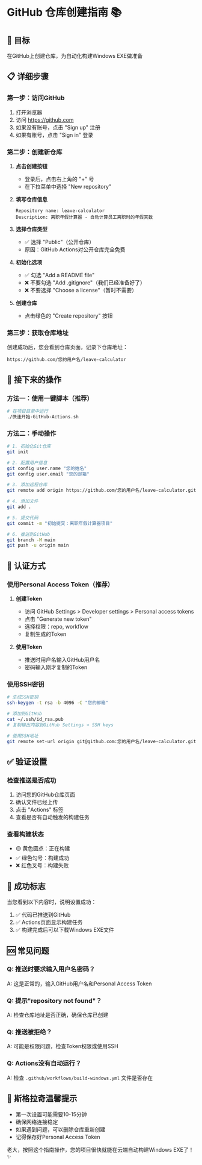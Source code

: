 # GitHub 仓库创建指南 📚

## 🎯 目标
在GitHub上创建仓库，为自动化构建Windows EXE做准备

## 📋 详细步骤

### 第一步：访问GitHub
1. 打开浏览器
2. 访问 https://github.com
3. 如果没有账号，点击 "Sign up" 注册
4. 如果有账号，点击 "Sign in" 登录

### 第二步：创建新仓库
1. **点击创建按钮**
   - 登录后，点击右上角的 "+" 号
   - 在下拉菜单中选择 "New repository"

2. **填写仓库信息**
   ```
   Repository name: leave-calculator
   Description: 离职年假计算器 - 自动计算员工离职时的年假天数
   ```

3. **选择仓库类型**
   - ✅ 选择 "Public"（公开仓库）
   - 原因：GitHub Actions对公开仓库完全免费

4. **初始化选项**
   - ✅ 勾选 "Add a README file"
   - ❌ 不要勾选 "Add .gitignore"（我们已经准备好了）
   - ❌ 不要选择 "Choose a license"（暂时不需要）

5. **创建仓库**
   - 点击绿色的 "Create repository" 按钮

### 第三步：获取仓库地址
创建成功后，您会看到仓库页面，记录下仓库地址：
```
https://github.com/您的用户名/leave-calculator
```

## 🚀 接下来的操作

### 方法一：使用一键脚本（推荐）
```bash
# 在项目目录中运行
./快速开始-GitHub-Actions.sh
```

### 方法二：手动操作
```bash
# 1. 初始化Git仓库
git init

# 2. 配置用户信息
git config user.name "您的姓名"
git config user.email "您的邮箱"

# 3. 添加远程仓库
git remote add origin https://github.com/您的用户名/leave-calculator.git

# 4. 添加文件
git add .

# 5. 提交代码
git commit -m "初始提交：离职年假计算器项目"

# 6. 推送到GitHub
git branch -M main
git push -u origin main
```

## 🔐 认证方式

### 使用Personal Access Token（推荐）
1. **创建Token**
   - 访问 GitHub Settings > Developer settings > Personal access tokens
   - 点击 "Generate new token"
   - 选择权限：repo, workflow
   - 复制生成的Token

2. **使用Token**
   - 推送时用户名输入GitHub用户名
   - 密码输入刚才复制的Token

### 使用SSH密钥
```bash
# 生成SSH密钥
ssh-keygen -t rsa -b 4096 -C "您的邮箱"

# 添加到GitHub
cat ~/.ssh/id_rsa.pub
# 复制输出内容到GitHub Settings > SSH keys

# 使用SSH地址
git remote set-url origin git@github.com:您的用户名/leave-calculator.git
```

## ✅ 验证设置

### 检查推送是否成功
1. 访问您的GitHub仓库页面
2. 确认文件已经上传
3. 点击 "Actions" 标签
4. 查看是否有自动触发的构建任务

### 查看构建状态
- 🟡 黄色圆点：正在构建
- ✅ 绿色勾号：构建成功
- ❌ 红色叉号：构建失败

## 🎉 成功标志

当您看到以下内容时，说明设置成功：
1. ✅ 代码已推送到GitHub
2. ✅ Actions页面显示构建任务
3. ✅ 构建完成后可以下载Windows EXE文件

## 🆘 常见问题

### Q: 推送时要求输入用户名密码？
A: 这是正常的，输入GitHub用户名和Personal Access Token

### Q: 提示"repository not found"？
A: 检查仓库地址是否正确，确保仓库已创建

### Q: 推送被拒绝？
A: 可能是权限问题，检查Token权限或使用SSH

### Q: Actions没有自动运行？
A: 检查 `.github/workflows/build-windows.yml` 文件是否存在

## 🐔 斯格拉奇温馨提示

- 第一次设置可能需要10-15分钟
- 确保网络连接稳定
- 如果遇到问题，可以删除仓库重新创建
- 记得保存好Personal Access Token

老大，按照这个指南操作，您的项目很快就能在云端自动构建Windows EXE了！✨